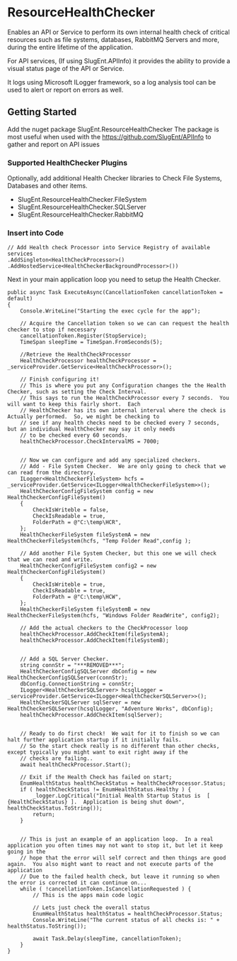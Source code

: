 # ResourceHealthChecker
Enables an API or Service to perform its own internal health check of critical resources such as file systems, databases, RabbitMQ Servers and more, during the entire lifetime of the application.

For API services, (If using SlugEnt.APIInfo) it provides the ability to provide a visual status page of the API or Service.  

It logs using Microsoft ILogger framework, so a log analysis tool can be used to alert or report on errors as well.


## Getting Started
Add the nuget package SlugEnt.ResourceHealthChecker 
The package is most useful when used with the https://github.com/SlugEnt/APIInfo to gather and report on API issues

### Supported HealthChecker Plugins
Optionally, add additional Health Checker libraries to Check File Systems, Databases and other items.
- SlugEnt.ResourceHealthChecker.FileSystem
- SlugEnt.ResourceHealthChecker.SQLServer
- SlugEnt.ResourceHealthChecker.RabbitMQ



### Insert into Code

```
// Add Health check Processor into Service Registry of available services
.AddSingleton<HealthCheckProcessor>()
.AddHostedService<HealthCheckerBackgroundProcessor>())
```


Next in your main application loop you need to setup the Health Checker.

```
public async Task ExecuteAsync(CancellationToken cancellationToken = default)
{
	Console.WriteLine("Starting the exec cycle for the app");

	// Acquire the Cancellation token so we can can request the health checker to stop if necessary
	cancellationToken.Register(StopService);
	TimeSpan sleepTime = TimeSpan.FromSeconds(5);

	//Retrieve the HealthCheckProcessor
	HealthCheckProcessor healthCheckProcessor = _serviceProvider.GetService<HealthCheckProcessor>();

	// Finish configuring it!
	// This is where you put any Configuration changes the the Health Checker, such as setting the Check Interval.
	// This says to run the HealthCheckProcessor every 7 seconds.  You will want to keep this fairly short.  Each
	// HealthChecker has its own internal interval where the check is Actually performed.  So, we might be checking to 
	// see if any health checks need to be checked every 7 seconds, but an individual HealthChecker may say it only needs
	// to be checked every 60 seconds.  
	healthCheckProcessor.CheckIntervalMS = 7000;


	// Now we can configure and add any specialized checkers.
	// Add - File System Checker.  We are only going to check that we can read from the directory.
	ILogger<HealthCheckerFileSystem> hcfs = _serviceProvider.GetService<ILogger<HealthCheckerFileSystem>>();
	HealthCheckerConfigFileSystem config = new HealthCheckerConfigFileSystem()
	{
		CheckIsWriteble = false,
		CheckIsReadable = true,
		FolderPath = @"C:\temp\HCR",
	};
	HealthCheckerFileSystem fileSystemA = new HealthCheckerFileSystem(hcfs, "Temp Folder Read",config );

	// Add another File System Checker, but this one we will check that we can read and write.
	HealthCheckerConfigFileSystem config2 = new HealthCheckerConfigFileSystem()
	{
		CheckIsWriteble = true,
		CheckIsReadable = true,
		FolderPath = @"C:\temp\HCW",
	};
	HealthCheckerFileSystem fileSystemB = new HealthCheckerFileSystem(hcfs, "Windows Folder ReadWrite", config2);

	// Add the actual checkers to the CheckProcessor loop
	healthCheckProcessor.AddCheckItem(fileSystemA);
	healthCheckProcessor.AddCheckItem(fileSystemB);


	// Add a SQL Server Checker.
	string connStr = "***REMOVED***";
	HealthCheckerConfigSQLServer dbConfig = new HealthCheckerConfigSQLServer(connStr);
	dbConfig.ConnectionString = connStr;
	ILogger<HealthCheckerSQLServer> hcsqlLogger = _serviceProvider.GetService<ILogger<HealthCheckerSQLServer>>();
	HealthCheckerSQLServer sqlServer = new HealthCheckerSQLServer(hcsqlLogger, "Adventure Works", dbConfig);
	healthCheckProcessor.AddCheckItem(sqlServer);


	// Ready to do first check!  We wait for it to finish so we can halt further application startup if it initially fails.
	// So the start check really is no different than other checks, except typically you might want to exit right away if the 
	// checks are failing..
	await healthCheckProcessor.Start();

	// Exit if the Health Check has failed on start;
	EnumHealthStatus healthCheckStatus = healthCheckProcessor.Status;
	if ( healthCheckStatus != EnumHealthStatus.Healthy ) {
		_logger.LogCritical("Initial Health Startup Status is  [ {HealthCheckStatus} ].  Application is being shut down", healthCheckStatus.ToString());
		return;
	}


	// This is just an example of an application loop.  In a real application you often times may not want to stop it, but let it keep going in the
	// hope that the error will self correct and then things are good again.  You also might want to react and not execute parts of the application	
	// Due to the failed health check, but leave it running so when the error is corrected it can continue on...
	while ( !cancellationToken.IsCancellationRequested ) {
		// This is the apps main code logic

		// Lets just check the overall status
		EnumHealthStatus healthStatus = healthCheckProcessor.Status;
		Console.WriteLine("The current status of all checks is: " + healthStatus.ToString());

		await Task.Delay(sleepTime, cancellationToken);
	}
}
```

